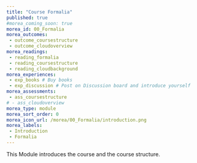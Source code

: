 ```yaml
---
title: "Course Formalia"
published: true
#morea_coming_soon: true
morea_id: 00_Formalia
morea_outcomes:
 - outcome_coursestructure
 - outcome_cloudoverview
morea_readings:
 - reading_formalia
 - reading_coursestructure
 - reading_cloudbackground
morea_experiences:
 - exp_books # Buy books
 - exp_discussion # Post on Discussion board and introduce yourself
morea_assessments:
 - ass_coursestructure
# - ass_cloudoverview
morea_type: module
morea_sort_order: 0
morea_icon_url: /morea/00_Formalia/introduction.png
morea_labels:
 - Introduction
 - Formalia
---
```


This Module introduces the course and the course structure.